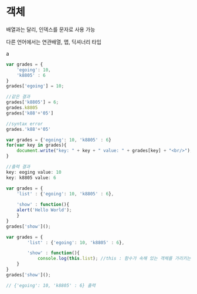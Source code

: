 # 객체

배열과는 달리, 인덱스를 문자로 사용 가능

다른 언어에서는 연관배열, 맵, 딕셔너리 타입

a

```javascript
var grades = {
    'egoing': 10, 
    'k8805' : 6
}
grades['egoing'] = 10;

//같은 결과
grades['k8805'] = 6;
grades.k8805
grades['k88'+'05']

//syntax error
grades.'k88'+'05'
```



```javascript
var grades = {'egoing': 10, 'k8805' : 6}
for(var key in grades){
    document.write("key: " + key + " value: " + grades[key] + "<br/>");
}

//출력 결과
key: eoging value: 10
key: k8805 value: 6
```



```javascript
var grades = {
    'list' : {'egoing': 10, 'k8805' : 6},
    
    'show' : function(){
    alert('Hello World');
    }
}
grades['show']();
```





```javascript
var grades = {
        'list' : {'egoing': 10, 'k8805' : 6},

        'show' : function(){
	        console.log(this.list);	//this : 함수가 속해 있는 객체를 가리키는 변수
    }
}
grades['show']();

// {'egoing': 10, 'k8805' : 6} 출력
```

